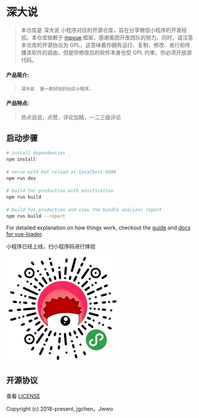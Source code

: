 # 深大说

> 本仓库是 深大说 小程序对应的开源仓库，旨在分享微信小程序的开发经验。本仓库依赖于 [mpvue](https://github.com/Meituan-Dianping/mpvue) 框架，感谢美团开发团队的努力。同时，请注意本仓库的开源协议为 GPL，这意味着你拥有运行、复制、修改、发行和传播该软件的自由，但是你修改后的软件本身也受 GPL 约束，你必须开放源代码。

#### 产品简介:

>     深大说  是一款好玩的社区小程序。

#### 产品特点:

> 热点说说，点赞，评论加精，一二三级评论

## 启动步骤

```bash
# install dependencies
npm install

# serve with hot reload at localhost:8080
npm run dev

# build for production with minification
npm run build

# build for production and view the bundle analyzer report
npm run build --report
```

For detailed explanation on how things work, checkout the [guide](http://vuejs-templates.github.io/webpack/) and [docs for vue-loader](http://vuejs.github.io/vue-loader).

小程序已经上线，扫小程序码进行体验<br/>
![image](https://github.com/jgchenu/szuTalk/blob/master/logo.jpg?raw=true)

## 开源协议

查看 [LICENSE](https://github.com/jgchenu/Online-Canvas-Room/blob/master/LICENSE.md)

Copyright (c) 2018-present, jgchen，Jwwo
